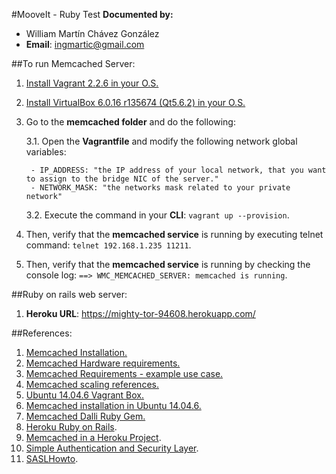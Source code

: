 #MooveIt - Ruby Test
**Documented by:** 
- William Martín Chávez González
- **Email**: ingmartic@gmail.com

##To run Memcached Server:
 1. [Install Vagrant 2.2.6 in your O.S.](https://releases.hashicorp.com/vagrant/2.2.6/)
 2. [Install VirtualBox  6.0.16 r135674 (Qt5.6.2) in your O.S.](https://download.virtualbox.org/virtualbox/5.1.20/)
 3. Go to the **memcached folder** and do the following:
 
    3.1. Open the **Vagrantfile** and modify the following network global variables:
     
         - IP_ADDRESS: "the IP address of your local network, that you want to assign to the bridge NIC of the server."
         - NETWORK_MASK: "the networks mask related to your private network" 
    
    3.2. Execute the command in your **CLI**: `vagrant up --provision`.

 4. Then, verify that the **memcached service** is running by executing telnet command: `telnet 192.168.1.235 11211`.
 5. Then, verify that the **memcached service** is running by checking the console log: `==> WMC_MEMCACHED_SERVER: memcached is running`.

##Ruby on rails web server:
1. **Heroku URL**: https://mighty-tor-94608.herokuapp.com/ 


##References:
1. [Memcached Installation.](https://memcached.org/downloads)
2. [Memcached Hardware requirements.](https://github.com/memcached/memcached/wiki/Hardware)
3. [Memcached Requirements - example use case.](https://github.com/memcached/memcached/wiki/TutorialCachingStory)
4. [Memcached scaling references.](https://www.youtube.com/watch?v=1MAgt0bFdwM)
5. [Ubuntu 14.04.6 Vagrant Box.](https://app.vagrantup.com/ubuntu/boxes/trusty64)
6. [Memcached installation in Ubuntu 14.04.6.](https://www.digitalocean.com/community/tutorials/how-to-install-and-secure-memcached-on-ubuntu-16-04)
7. [Memcached Dalli Ruby Gem.](https://redislabs.com/lp/rails-memcached/)
8. [Heroku Ruby on Rails](https://devcenter.heroku.com/articles/getting-started-with-rails5).
9. [Memcached in a Heroku Project](https://devcenter.heroku.com/articles/memcachedcloud#using-memcached-from-ruby).
10. [Simple Authentication and Security Layer](https://www.digitalocean.com/community/tutorials/how-to-install-and-secure-memcached-on-ubuntu-16-04).
11. [SASLHowto](https://github.com/memcached/memcached/wiki/SASLHowto).
